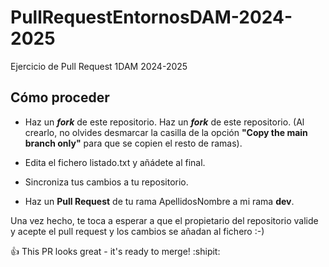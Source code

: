 # PullRequestEntornosDAM-2024-2025
Ejercicio de Pull Request 1DAM 2024-2025
## Cómo proceder
* Haz un **_fork_** de este repositorio. Haz un **_fork_** de este repositorio. (Al crearlo, no olvides desmarcar la casilla de la opción **"Copy the main branch only"** para que se copien el resto de ramas).

* Edita el fichero listado.txt y añádete al final.

* Sincroniza tus cambios a tu repositorio.

* Haz un **Pull Request** de tu rama ApellidosNombre a mi rama **dev**.

Una vez hecho, te toca a esperar a que el propietario del repositorio valide y acepte el pull request y los cambios se añadan al fichero :-)

:+1: This PR looks great - it's ready to merge! :shipit:
